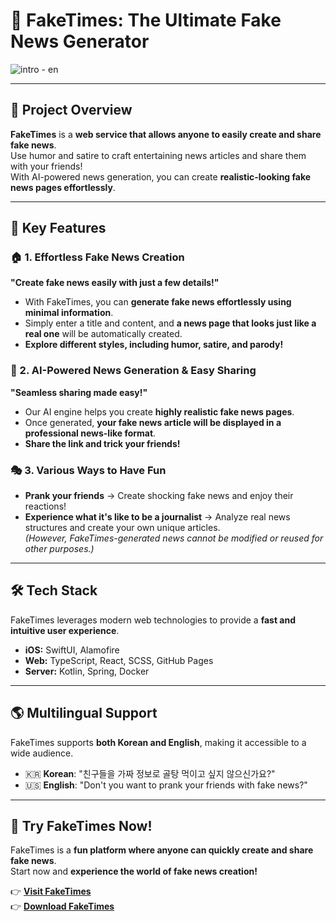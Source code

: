 # 📰 FakeTimes: The Ultimate Fake News Generator  
![intro - en](https://github.com/user-attachments/assets/66b2f33e-61f0-46f8-8073-ac595b6012ee)


---

## 🔎 Project Overview  
**FakeTimes** is a **web service that allows anyone to easily create and share fake news**.  
Use humor and satire to craft entertaining news articles and share them with your friends!  
With AI-powered news generation, you can create **realistic-looking fake news pages effortlessly**.  

---

## 🎯 Key Features  

### 🏠 1. Effortless Fake News Creation  
**"Create fake news easily with just a few details!"**  
- With FakeTimes, you can **generate fake news effortlessly using minimal information**.  
- Simply enter a title and content, and **a news page that looks just like a real one** will be automatically created.  
- **Explore different styles, including humor, satire, and parody!**  

### 🔗 2. AI-Powered News Generation & Easy Sharing  
**"Seamless sharing made easy!"**  
- Our AI engine helps you create **highly realistic fake news pages**.  
- Once generated, **your fake news article will be displayed in a professional news-like format**.  
- **Share the link and trick your friends!**  

### 🎭 3. Various Ways to Have Fun  
- **Prank your friends** → Create shocking fake news and enjoy their reactions!  
- **Experience what it's like to be a journalist** → Analyze real news structures and create your own unique articles.  
  *(However, FakeTimes-generated news cannot be modified or reused for other purposes.)*  

---

## 🛠 Tech Stack  
FakeTimes leverages modern web technologies to provide a **fast and intuitive user experience**.  

- **iOS:** SwiftUI, Alamofire
- **Web:** TypeScript, React, SCSS, GitHub Pages  
- **Server:** Kotlin, Spring, Docker  

---

## 🌎 Multilingual Support  
FakeTimes supports **both Korean and English**, making it accessible to a wide audience.  

- 🇰🇷 **Korean**: "친구들을 가짜 정보로 골탕 먹이고 싶지 않으신가요?"  
- 🇺🇸 **English**: "Don't you want to prank your friends with fake news?"  

---

## 🚀 Try FakeTimes Now!  
FakeTimes is a **fun platform where anyone can quickly create and share fake news**.  
Start now and **experience the world of fake news creation!**  

👉 **[Visit FakeTimes](https://team-wagwan.github.io/FakeTimes-Web/)**  
👉 **[Download FakeTimes](https://githubqtaghdi.github.io/FakeTimes-web)**
